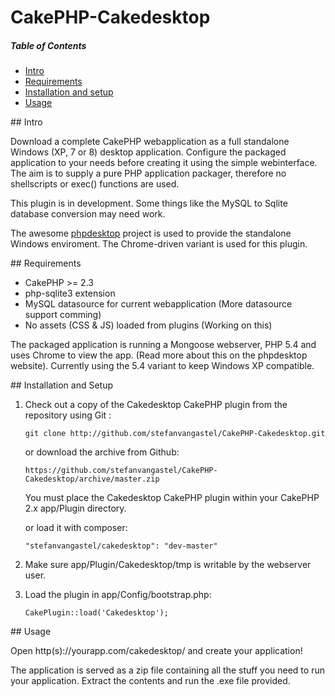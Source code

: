 CakePHP-Cakedesktop
==================

##### Table of Contents  
* [Intro](#intro)  
* [Requirements](#requirements)  
* [Installation and setup](#installation)  
* [Usage](#usage) 

<a name="intro"/>
## Intro

Download a complete CakePHP webapplication as a full standalone Windows (XP, 7 or 8) desktop application. Configure the packaged application to your needs before creating it using the simple webinterface. The aim is to supply a pure PHP application packager, therefore no shellscripts or exec() functions are used.

This plugin is in development. Some things like the MySQL to Sqlite database conversion may need work.

The awesome [phpdesktop](https://code.google.com/p/phpdesktop/) project is used to provide the standalone Windows enviroment. The Chrome-driven variant is used for this plugin.

<a name="requirements"/>
## Requirements

 * CakePHP >= 2.3
 * php-sqlite3 extension
 * MySQL datasource for current webapplication (More datasource support comming)
 * No assets (CSS & JS) loaded from plugins (Working on this)

 The packaged application is running a Mongoose webserver, PHP 5.4 and uses Chrome to view the app. (Read more about this on the phpdesktop website). Currently using the 5.4 variant to keep Windows XP compatible.

<a name="installation"/>
## Installation and Setup

1. Check out a copy of the Cakedesktop CakePHP plugin from the repository using Git :

	`git clone http://github.com/stefanvangastel/CakePHP-Cakedesktop.git`

	or download the archive from Github: 

	`https://github.com/stefanvangastel/CakePHP-Cakedesktop/archive/master.zip`

	You must place the Cakedesktop CakePHP plugin within your CakePHP 2.x app/Plugin directory.
	
	or load it with composer:
	
	`"stefanvangastel/cakedesktop": "dev-master"`

2. Make sure app/Plugin/Cakedesktop/tmp is writable by the webserver user.

3. Load the plugin in app/Config/bootstrap.php:

	`CakePlugin::load('Cakedesktop');`

<a name="usage"/>
## Usage

Open http(s)://yourapp.com/cakedesktop/ and create your application!

The application is served as a zip file containing all the stuff you need to run your application. Extract the contents and run the .exe file provided.

